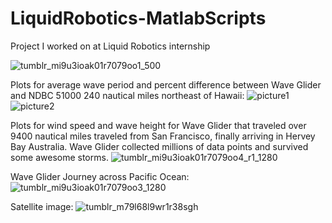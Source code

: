 # LiquidRobotics-MatlabScripts
Project I worked on at Liquid Robotics internship 


![tumblr_mi9u3ioak01r7079oo1_500](https://cloud.githubusercontent.com/assets/17863675/16778962/26320bd8-4825-11e6-8d9a-33f0ff4d4fee.jpg)

Plots for average wave period and percent difference between Wave Glider and NDBC 51000 240 nautical miles northeast of Hawaii:
![picture1](https://cloud.githubusercontent.com/assets/17863675/16779123/d3ad3634-4825-11e6-931b-7fd4580a60f7.png)
![picture2](https://cloud.githubusercontent.com/assets/17863675/16779128/d6c6ed2e-4825-11e6-824c-07cbc85b28e1.png)

Plots for wind speed and wave height for Wave Glider that traveled over 9400 nautical miles traveled from San Francisco,  finally arriving in Hervey Bay Australia.  Wave Glider collected millions of data points and survived some awesome storms.
![tumblr_mi9u3ioak01r7079oo4_r1_1280](https://cloud.githubusercontent.com/assets/17863675/16778968/29a83616-4825-11e6-915d-7a0f2a8865d9.png)

Wave Glider Journey across Pacific Ocean:
![tumblr_mi9u3ioak01r7079oo3_1280](https://cloud.githubusercontent.com/assets/17863675/16778971/2e864fd8-4825-11e6-88da-da4be8013b31.png)

Satellite image:
![tumblr_m79l68l9wr1r38sgh](https://cloud.githubusercontent.com/assets/17863675/16778973/347e9166-4825-11e6-8d47-d8e5ef4bb9ad.png)
